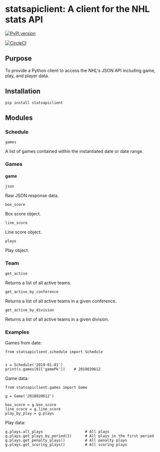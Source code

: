 # statsapiclient: A client for the NHL stats API

[![PyPI version](https://badge.fury.io/py/statsapiclient.svg)](https://pypi.org/project/statsapiclient)

[![CircleCI](https://circleci.com/gh/bplabombarda/statsapiclient.svg?style=svg)](https://circleci.com/gh/bplabombarda/statsapiclient)

## Purpose

To provide a Python client to access the NHL's JSON API including game, play, and player data.


## Installation

    pip install statsapiclient


## Modules

### Schedule

`games`

A list of games contained within the instantiated date or date range.


### Games

#### game

`json`

Raw JSON response data.

`box_score`

Box score object.

`line_score`

Line score object.

`plays`

Play object.


### Team

`get_active`

Returns a list of all active teams.

`get_active_by_conference`

Returns a list of all active teams in a given conference.

`get_active_by_division`

Returns a list of all active teams in a given division.


### Examples

Games from date:
      
    from statsapiclient.schedule import Schedule


    s = Schedule('2019-01-01')
    print(s.games[0]['gamePk'])    # 2018020612

Game data:

    from statsapiclient.games import Game

    g = Game('2018020612')

    box_score = g.box_score
    line_score = g.line_score
    play_by_play = g.plays

Play data:

    g.plays.all_plays                   # All plays
    g.plays.get_plays_by_period(1)      # All plays in the first period
    g.plays.get_penalty_plays()         # All penalty plays
    g.plays.get_scoring_plays()         # All scoring plays
